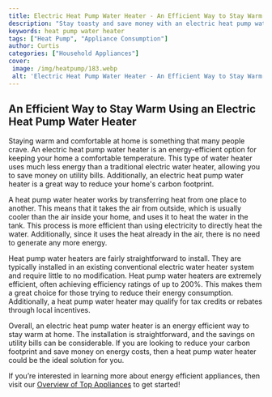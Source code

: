 ```yaml
---
title: Electric Heat Pump Water Heater - An Efficient Way to Stay Warm
description: "Stay toasty and save money with an electric heat pump water heater - an efficient and cost-effective way of staying warm Learn more about this money-saving technology and tips for installation"
keywords: heat pump water heater
tags: ["Heat Pump", "Appliance Consumption"]
author: Curtis
categories: ["Household Appliances"]
cover: 
 image: /img/heatpump/183.webp
 alt: 'Electric Heat Pump Water Heater - An Efficient Way to Stay Warm'
---
```

## An Efficient Way to Stay Warm Using an Electric Heat Pump Water Heater

Staying warm and comfortable at home is something that many people crave. An electric heat pump water heater is an energy-efficient option for keeping your home a comfortable temperature. This type of water heater uses much less energy than a traditional electric water heater, allowing you to save money on utility bills. Additionally, an electric heat pump water heater is a great way to reduce your home's carbon footprint.

A heat pump water heater works by transferring heat from one place to another. This means that it takes the air from outside, which is usually cooler than the air inside your home, and uses it to heat the water in the tank. This process is more efficient than using electricity to directly heat the water. Additionally, since it uses the heat already in the air, there is no need to generate any more energy.

Heat pump water heaters are fairly straightforward to install. They are typically installed in an existing conventional electric water heater system and require little to no modification. Heat pump water heaters are extremely efficient, often achieving efficiency ratings of up to 200%. This makes them a great choice for those trying to reduce their energy consumption. Additionally, a heat pump water heater may qualify for tax credits or rebates through local incentives.

Overall, an electric heat pump water heater is an energy efficient way to stay warm at home. The installation is straightforward, and the savings on utility bills can be considerable. If you are looking to reduce your carbon footprint and save money on energy costs, then a heat pump water heater could be the ideal solution for you. 

If you’re interested in learning more about energy efficient appliances, then visit our [Overview of Top Appliances](./pages/appliance-overview) to get started!
